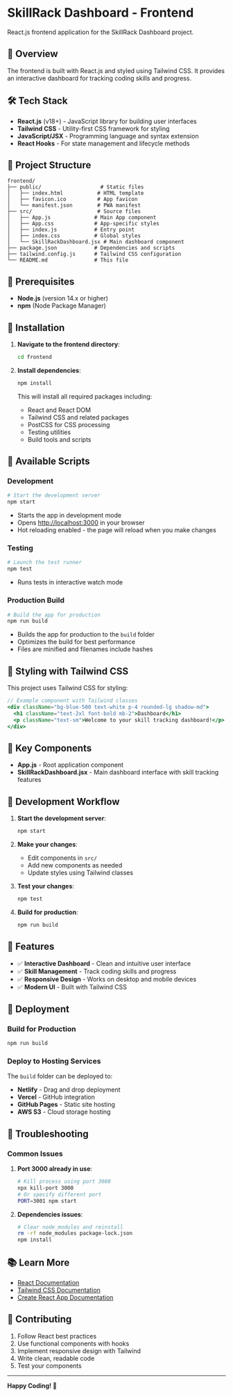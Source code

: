 # SkillRack Dashboard - Frontend

React.js frontend application for the SkillRack Dashboard project.

## 🚀 Overview

The frontend is built with React.js and styled using Tailwind CSS. It provides an interactive dashboard for tracking coding skills and progress.

## 🛠️ Tech Stack

- **React.js** (v18+) - JavaScript library for building user interfaces
- **Tailwind CSS** - Utility-first CSS framework for styling
- **JavaScript/JSX** - Programming language and syntax extension
- **React Hooks** - For state management and lifecycle methods

## 📁 Project Structure

```
frontend/
├── public/                   # Static files
│   ├── index.html           # HTML template
│   ├── favicon.ico          # App favicon
│   └── manifest.json        # PWA manifest
├── src/                     # Source files
│   ├── App.js              # Main App component
│   ├── App.css             # App-specific styles
│   ├── index.js            # Entry point
│   ├── index.css           # Global styles
│   └── SkillRackDashboard.jsx # Main dashboard component
├── package.json            # Dependencies and scripts
├── tailwind.config.js      # Tailwind CSS configuration
└── README.md               # This file
```

## 🔧 Prerequisites

- **Node.js** (version 14.x or higher)
- **npm** (Node Package Manager)

## 🚀 Installation

1. **Navigate to the frontend directory**:
   ```bash
   cd frontend
   ```

2. **Install dependencies**:
   ```bash
   npm install
   ```

   This will install all required packages including:
   - React and React DOM
   - Tailwind CSS and related packages
   - PostCSS for CSS processing
   - Testing utilities
   - Build tools and scripts

## 🎯 Available Scripts

### Development
```bash
# Start the development server
npm start
```
- Starts the app in development mode
- Opens [http://localhost:3000](http://localhost:3000) in your browser
- Hot reloading enabled - the page will reload when you make changes

### Testing
```bash
# Launch the test runner
npm test
```
- Runs tests in interactive watch mode

### Production Build
```bash
# Build the app for production
npm run build
```
- Builds the app for production to the `build` folder
- Optimizes the build for best performance
- Files are minified and filenames include hashes

## 🎨 Styling with Tailwind CSS

This project uses Tailwind CSS for styling:

```jsx
// Example component with Tailwind classes
<div className="bg-blue-500 text-white p-4 rounded-lg shadow-md">
  <h1 className="text-2xl font-bold mb-2">Dashboard</h1>
  <p className="text-sm">Welcome to your skill tracking dashboard!</p>
</div>
```

## 🧩 Key Components

- **App.js** - Root application component
- **SkillRackDashboard.jsx** - Main dashboard interface with skill tracking features

## 🔄 Development Workflow

1. **Start the development server**:
   ```bash
   npm start
   ```

2. **Make your changes**:
   - Edit components in `src/`
   - Add new components as needed
   - Update styles using Tailwind classes

3. **Test your changes**:
   ```bash
   npm test
   ```

4. **Build for production**:
   ```bash
   npm run build
   ```

## 📱 Features

- ✅ **Interactive Dashboard** - Clean and intuitive user interface
- ✅ **Skill Management** - Track coding skills and progress
- ✅ **Responsive Design** - Works on desktop and mobile devices
- ✅ **Modern UI** - Built with Tailwind CSS

## 🚀 Deployment

### Build for Production
```bash
npm run build
```

### Deploy to Hosting Services
The `build` folder can be deployed to:
- **Netlify** - Drag and drop deployment
- **Vercel** - GitHub integration
- **GitHub Pages** - Static site hosting
- **AWS S3** - Cloud storage hosting

## 🐛 Troubleshooting

### Common Issues

1. **Port 3000 already in use**:
   ```bash
   # Kill process using port 3000
   npx kill-port 3000
   # Or specify different port
   PORT=3001 npm start
   ```

2. **Dependencies issues**:
   ```bash
   # Clear node_modules and reinstall
   rm -rf node_modules package-lock.json
   npm install
   ```

## 📚 Learn More

- [React Documentation](https://reactjs.org/)
- [Tailwind CSS Documentation](https://tailwindcss.com/)
- [Create React App Documentation](https://create-react-app.dev/)

## 🤝 Contributing

1. Follow React best practices
2. Use functional components with hooks
3. Implement responsive design with Tailwind
4. Write clean, readable code
5. Test your components

---

**Happy Coding! 🚀**